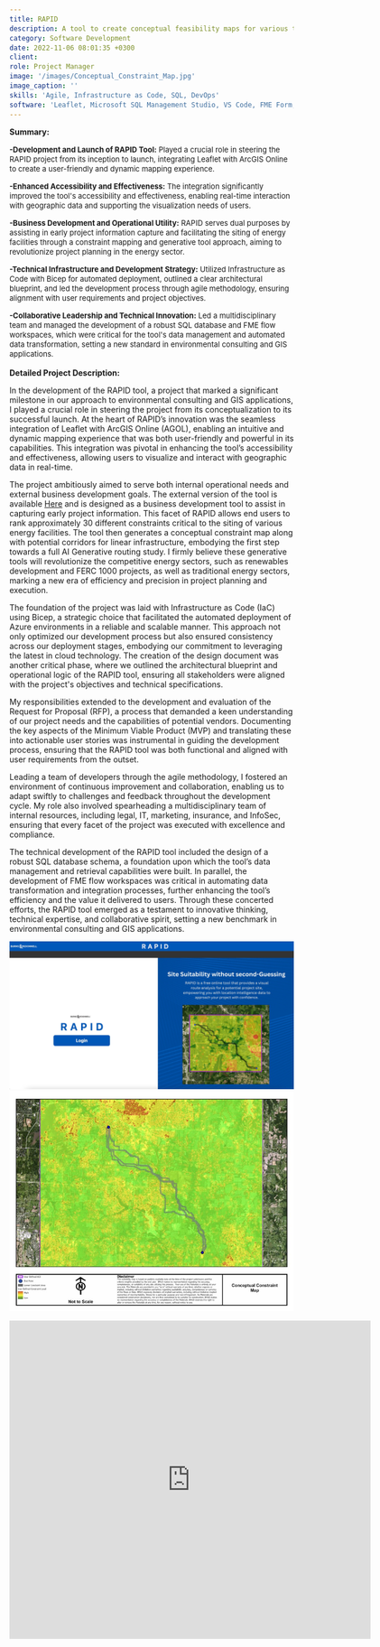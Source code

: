 ```yaml
---
title: RAPID
description: A tool to create conceptual feasibility maps for various types of energy projects
category: Software Development
date: 2022-11-06 08:01:35 +0300
client: 
role: Project Manager
image: '/images/Conceptual_Constraint_Map.jpg'
image_caption: ''
skills: 'Agile, Infrastructure as Code, SQL, DevOps'
software: 'Leaflet, Microsoft SQL Management Studio, VS Code, FME Form, FME Flow'
---
```

<strong>Summary:</strong>

<font size="2"><strong>-Development and Launch of RAPID Tool:</strong> Played a crucial role in steering the RAPID project from its inception to launch, integrating Leaflet with ArcGIS Online to create a user-friendly and dynamic mapping experience.</font>

<font size="2"><strong>-Enhanced Accessibility and Effectiveness:</strong> The integration significantly improved the tool's accessibility and effectiveness, enabling real-time interaction with geographic data and supporting the visualization needs of users.</font>

<font size="2"><strong>-Business Development and Operational Utility:</strong> RAPID serves dual purposes by assisting in early project information capture and facilitating the siting of energy facilities through a constraint mapping and generative tool approach, aiming to revolutionize project planning in the energy sector.</font>

<font size="2"><strong>-Technical Infrastructure and Development Strategy:</strong> Utilized Infrastructure as Code with Bicep for automated deployment, outlined a clear architectural blueprint, and led the development process through agile methodology, ensuring alignment with user requirements and project objectives.</font>

<font size="2"><strong>-Collaborative Leadership and Technical Innovation:</strong> Led a multidisciplinary team and managed the development of a robust SQL database and FME flow workspaces, which were critical for the tool's data management and automated data transformation, setting a new standard in environmental consulting and GIS applications.</font>
<br>
<br>
<strong>Detailed Project Description:</strong>

In the development of the RAPID tool, a project that marked a significant milestone in our approach to environmental consulting and GIS applications, I played a crucial role in steering the project from its conceptualization to its successful launch. At the heart of RAPID’s innovation was the seamless integration of Leaflet with ArcGIS Online (AGOL), enabling an intuitive and dynamic mapping experience that was both user-friendly and powerful in its capabilities. This integration was pivotal in enhancing the tool’s accessibility and effectiveness, allowing users to visualize and interact with geographic data in real-time.

The project ambitiously aimed to serve both internal operational needs and external business development goals. The external version of the tool is available [Here](https://ens-rapid-prod.azurewebsites.net/Login) and is designed as a business development tool to assist in capturing early project information. This facet of RAPID allows end users to rank approximately 30 different constraints critical to the siting of various energy facilities. The tool then generates a conceptual constraint map along with potential corridors for linear infrastructure, embodying the first step towards a full AI Generative routing study. I firmly believe these generative tools will revolutionize the competitive energy sectors, such as renewables development and FERC 1000 projects, as well as traditional energy sectors, marking a new era of efficiency and precision in project planning and execution.

The foundation of the project was laid with Infrastructure as Code (IaC) using Bicep, a strategic choice that facilitated the automated deployment of Azure environments in a reliable and scalable manner. This approach not only optimized our development process but also ensured consistency across our deployment stages, embodying our commitment to leveraging the latest in cloud technology. The creation of the design document was another critical phase, where we outlined the architectural blueprint and operational logic of the RAPID tool, ensuring all stakeholders were aligned with the project's objectives and technical specifications.

My responsibilities extended to the development and evaluation of the Request for Proposal (RFP), a process that demanded a keen understanding of our project needs and the capabilities of potential vendors. Documenting the key aspects of the Minimum Viable Product (MVP) and translating these into actionable user stories was instrumental in guiding the development process, ensuring that the RAPID tool was both functional and aligned with user requirements from the outset.

Leading a team of developers through the agile methodology, I fostered an environment of continuous improvement and collaboration, enabling us to adapt swiftly to challenges and feedback throughout the development cycle. My role also involved spearheading a multidisciplinary team of internal resources, including legal, IT, marketing, insurance, and InfoSec, ensuring that every facet of the project was executed with excellence and compliance.

The technical development of the RAPID tool included the design of a robust SQL database schema, a foundation upon which the tool’s data management and retrieval capabilities were built. In parallel, the development of FME flow workspaces was critical in automating data transformation and integration processes, further enhancing the tool’s efficiency and the value it delivered to users. Through these concerted efforts, the RAPID tool emerged as a testament to innovative thinking, technical expertise, and collaborative spirit, setting a new benchmark in environmental consulting and GIS applications.

<div class="gallery-box">
  <div class="gallery">
    <img src="/images/RAPID.jpeg" loading="lazy" alt="Project">
    <img src="/images/Conceptual_Constraint_Map.jpg" loading="lazy" alt="Project">
  </div>
  <em></em>
</div>

<p><iframe src="https://player.vimeo.com/video/843721624?h=51e6f44c28" width="640" height="564" frameborder="0" allow="autoplay; fullscreen" allowfullscreen></iframe></p>



